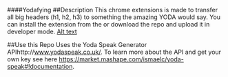 ####Yodafying
##Description
This chrome extensions is made to transfer all big headers (h1, h2, h3) to something the amazing YODA would say. You can install the extension from the or download the repo and upload it in developer mode.
[Alt text](relative/path/to/useYodify.gif?raw=true "Title")

##Use this Repo
Uses the Yoda Speak Generator APIhttp://www.yodaspeak.co.uk/.
To learn more about the API and get your own key see here
https://market.mashape.com/ismaelc/yoda-speak#!documentation.
